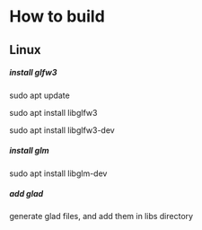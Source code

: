 # How to build

## Linux

##### install glfw3

sudo apt update

sudo apt install libglfw3

sudo apt install libglfw3-dev

##### install glm

sudo apt install libglm-dev

##### add glad

generate glad files, and add them in libs directory

